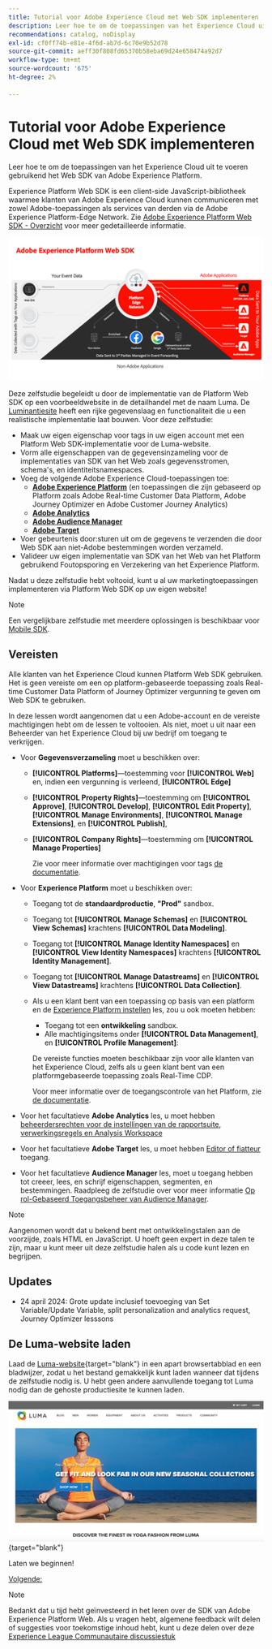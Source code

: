```yaml
---
title: Tutorial voor Adobe Experience Cloud met Web SDK implementeren
description: Leer hoe te om de toepassingen van het Experience Cloud uit te voeren gebruikend het Web SDK van Adobe Experience Platform.
recommendations: catalog, noDisplay
exl-id: cf0ff74b-e81e-4f6d-ab7d-6c70e9b52d78
source-git-commit: aeff30f808fd65370b58eba69d24e658474a92d7
workflow-type: tm+mt
source-wordcount: '675'
ht-degree: 2%

---
```


# Tutorial voor Adobe Experience Cloud met Web SDK implementeren

Leer hoe te om de toepassingen van het Experience Cloud uit te voeren gebruikend het Web SDK van Adobe Experience Platform.

Experience Platform Web SDK is een client-side JavaScript-bibliotheek waarmee klanten van Adobe Experience Cloud kunnen communiceren met zowel Adobe-toepassingen als services van derden via de Adobe Experience Platform-Edge Network. Zie [Adobe Experience Platform Web SDK - Overzicht](https://experienceleague.adobe.com/en/docs/experience-platform/edge/home) voor meer gedetailleerde informatie.

![Experience Platform Web SDK-architectuur](assets/dc-websdk.png)

Deze zelfstudie begeleidt u door de implementatie van de Platform Web SDK op een voorbeeldwebsite in de detailhandel met de naam Luma. De [Luminantiesite](https://luma.enablementadobe.com/content/luma/us/en.html) heeft een rijke gegevenslaag en functionaliteit die u een realistische implementatie laat bouwen. Voor deze zelfstudie:

* Maak uw eigen eigenschap voor tags in uw eigen account met een Platform Web SDK-implementatie voor de Luma-website.
* Vorm alle eigenschappen van de gegevensinzameling voor de implementaties van SDK van het Web zoals gegevensstromen, schema&#39;s, en identiteitsnamespaces.
* Voeg de volgende Adobe Experience Cloud-toepassingen toe:
   * **[Adobe Experience Platform](setup-experience-platform.md)** (en toepassingen die zijn gebaseerd op Platform zoals Adobe Real-time Customer Data Platform, Adobe Journey Optimizer en Adobe Customer Journey Analytics)
   * **[Adobe Analytics](setup-analytics.md)**
   * **[Adobe Audience Manager](setup-audience-manager.md)**
   * **[Adobe Target](setup-target.md)**
* Voer gebeurtenis door:sturen uit om de gegevens te verzenden die door Web SDK aan niet-Adobe bestemmingen worden verzameld.
* Valideer uw eigen implementatie van SDK van het Web van het Platform gebruikend Foutopsporing en Verzekering van het Experience Platform.

Nadat u deze zelfstudie hebt voltooid, kunt u al uw marketingtoepassingen implementeren via Platform Web SDK op uw eigen website!


>[!NOTE]
>
>Een vergelijkbare zelfstudie met meerdere oplossingen is beschikbaar voor [Mobile SDK](../tutorial-mobile-sdk/overview.md).

## Vereisten

Alle klanten van het Experience Cloud kunnen Platform Web SDK gebruiken. Het is geen vereiste om een op platform-gebaseerde toepassing zoals Real-time Customer Data Platform of Journey Optimizer vergunning te geven om Web SDK te gebruiken.

In deze lessen wordt aangenomen dat u een Adobe-account en de vereiste machtigingen hebt om de lessen te voltooien. Als niet, moet u uit naar een Beheerder van het Experience Cloud bij uw bedrijf om toegang te verkrijgen.

* Voor **Gegevensverzameling** moet u beschikken over:
   * **[!UICONTROL Platforms]**—toestemming voor **[!UICONTROL Web]** en, indien een vergunning is verleend, **[!UICONTROL Edge]**
   * **[!UICONTROL Property Rights]**—toestemming om **[!UICONTROL Approve]**, **[!UICONTROL Develop]**, **[!UICONTROL Edit Property]**, **[!UICONTROL Manage Environments]**, **[!UICONTROL Manage Extensions]**, en **[!UICONTROL Publish]**,
   * **[!UICONTROL Company Rights]**—toestemming om **[!UICONTROL Manage Properties]**

     Zie voor meer informatie over machtigingen voor tags [de documentatie](https://experienceleague.adobe.com/en/docs/experience-platform/tags/admin/user-permissions).

* Voor **Experience Platform** moet u beschikken over:

   * Toegang tot de **standaardproductie**, **&quot;Prod&quot;** sandbox.
   * Toegang tot **[!UICONTROL Manage Schemas]** en **[!UICONTROL View Schemas]** krachtens **[!UICONTROL Data Modeling]**.
   * Toegang tot **[!UICONTROL Manage Identity Namespaces]** en **[!UICONTROL View Identity Namespaces]** krachtens **[!UICONTROL Identity Management]**.
   * Toegang tot **[!UICONTROL Manage Datastreams]** en **[!UICONTROL View Datastreams]** krachtens **[!UICONTROL Data Collection]**.
   * Als u een klant bent van een toepassing op basis van een platform en de [Experience Platform instellen](setup-experience-platform.md) les, zou u ook moeten hebben:
      * Toegang tot een **ontwikkeling** sandbox.
      * Alle machtigingsitems onder **[!UICONTROL Data Management]**, en **[!UICONTROL Profile Management]**:

     De vereiste functies moeten beschikbaar zijn voor alle klanten van het Experience Cloud, zelfs als u geen klant bent van een platformgebaseerde toepassing zoals Real-Time CDP.

     Voor meer informatie over de toegangscontrole van het Platform, zie [de documentatie](https://experienceleague.adobe.com/en/docs/experience-platform/access-control/home).

* Voor het facultatieve **Adobe Analytics** les, u moet hebben [beheerdersrechten voor de instellingen van de rapportsuite, verwerkingsregels en Analysis Workspace](https://experienceleague.adobe.com/en/docs/analytics/admin/admin-console/home)

* Voor het facultatieve **Adobe Target** les, u moet hebben [Editor of fiatteur](https://experienceleague.adobe.com/docs/target/using/administer/manage-users/enterprise/properties-overview.html#section_8C425E43E5DD4111BBFC734A2B7ABC80) toegang.

* Voor het facultatieve **Audience Manager** les, moet u toegang hebben tot creeer, lees, en schrijf eigenschappen, segmenten, en bestemmingen. Raadpleeg de zelfstudie over voor meer informatie [Op rol-Gebaseerd Toegangsbeheer van Audience Manager](https://experienceleague.adobe.com/en/docs/audience-manager-learn/tutorials/setup-and-admin/user-management/setting-permissions-with-role-based-access-control).


>[!NOTE]
>
>Aangenomen wordt dat u bekend bent met ontwikkelingstalen aan de voorzijde, zoals HTML en JavaScript. U hoeft geen expert in deze talen te zijn, maar u kunt meer uit deze zelfstudie halen als u code kunt lezen en begrijpen.

## Updates

* 24 april 2024: Grote update inclusief toevoeging van Set Variable/Update Variable, split personalization and analytics request, Journey Optimizer lesssons

## De Luma-website laden

Laad de [Luma-website](https://luma.enablementadobe.com/content/luma/us/en.html){target="blank"} in een apart browsertabblad en een bladwijzer, zodat u het bestand gemakkelijk kunt laden wanneer dat tijdens de zelfstudie nodig is. U hebt geen andere aanvullende toegang tot Luma nodig dan de gehoste productiesite te kunnen laden.

[![Luma-website](assets/old-overview-luma.png)](https://luma.enablementadobe.com/content/luma/us/en.html){target="blank"}

Laten we beginnen!

[Volgende: ](configure-schemas.md)

>[!NOTE]
>
>Bedankt dat u tijd hebt geïnvesteerd in het leren over de SDK van Adobe Experience Platform Web. Als u vragen hebt, algemene feedback wilt delen of suggesties voor toekomstige inhoud hebt, kunt u deze delen over deze [Experience League Communautaire discussiestuk](https://experienceleaguecommunities.adobe.com/t5/adobe-experience-platform-launch/tutorial-discussion-implement-adobe-experience-cloud-with-web/td-p/444996)
